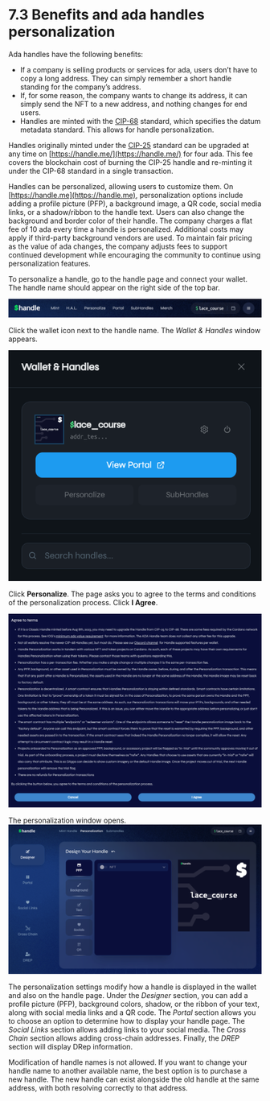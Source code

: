 # 7.3 Benefits and ada handles personalization  

Ada handles have the following benefits:

* If a company is selling products or services for ada, users don’t have to copy a long address. They can simply remember a short handle standing for the company’s address.
* If, for some reason, the company wants to change its address, it can simply send the NFT to a new address, and nothing changes for end users.
* Handles are minted with the [CIP-68](https://cips.cardano.org/cip/CIP-68) standard, which specifies the datum metadata standard. This allows for handle personalization.  

Handles originally minted under the [CIP-25](https://cips.cardano.org/cip/CIP-25) standard can be upgraded at any time on [https://handle.me/](https://handle.me/) for four ada. This fee covers the blockchain cost of burning the CIP-25 handle and re-minting it under the CIP-68 standard in a single transaction.

Handles can be personalized, allowing users to customize them. On [https://handle.me](https://handle.me), personalization options include adding a profile picture (PFP), a background image, a QR code, social media links, or a shadow/ribbon to the handle text. Users can also change the background and border color of their handle. The company charges a flat fee of 10 ada every time a handle is personalized. Additional costs may apply if third-party background vendors are used. To maintain fair pricing as the value of ada changes, the company adjusts fees to support continued development while encouraging the community to continue using personalization features.  

To personalize a handle, go to the handle page and connect your wallet. The handle name should appear on the right side of the top bar.

![Handle page screenshot showing handle selection](images/07-03-01.png)

Click the wallet icon next to the handle name. The *Wallet & Handles* window appears.

![Wallet & Handles window screenshot](images/07-03-02.png)

Click **Personalize**. The page asks you to agree to the terms and conditions of the personalization process. Click **I Agree**.

![Terms and conditions agreement screenshot](images/07-03-03.png)

The personalization window opens.
![Personalization window screenshot](images/07-03-04.png)

The personalization settings modify how a handle is displayed in the wallet and also on the handle page. Under the *Designer* section, you can add a profile picture (PFP), background colors, shadow, or the ribbon of your text, along with social media links and a QR code. The *Portal* section allows you to choose an option to determine how to display your handle page. The *Social Links* section allows adding links to your social media. The *Cross Chain* section allows adding cross-chain addresses. Finally, the *DREP* section will display DRep information.

Modification of handle names is not allowed. If you want to change your handle name to another available name, the best option is to purchase a new handle. The new handle can exist alongside the old handle at the same address, with both resolving correctly to that address.
